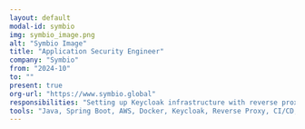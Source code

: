 ```yaml
---
layout: default
modal-id: symbio
img: symbio_image.png
alt: "Symbio Image"
title: "Application Security Engineer"
company: "Symbio"
from: "2024-10"
to: ""
present: true
org-url: "https://www.symbio.global"
responsibilities: "Setting up Keycloak infrastructure with reverse proxy and other dependencies and integrating with Symbio's systems."
tools: "Java, Spring Boot, AWS, Docker, Keycloak, Reverse Proxy, CI/CD, BitBucket, Jenkins, Jira, Confluence"
---
```

